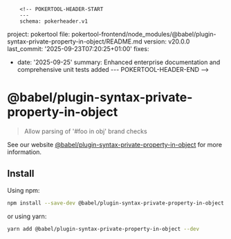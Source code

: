         <!-- POKERTOOL-HEADER-START
        ---
        schema: pokerheader.v1
project: pokertool
file: pokertool-frontend/node_modules/@babel/plugin-syntax-private-property-in-object/README.md
version: v20.0.0
last_commit: '2025-09-23T07:20:25+01:00'
fixes:
- date: '2025-09-25'
  summary: Enhanced enterprise documentation and comprehensive unit tests added
        ---
        POKERTOOL-HEADER-END -->
# @babel/plugin-syntax-private-property-in-object

> Allow parsing of '#foo in obj' brand checks

See our website [@babel/plugin-syntax-private-property-in-object](https://babeljs.io/docs/en/babel-plugin-syntax-private-property-in-object) for more information.

## Install

Using npm:

```sh
npm install --save-dev @babel/plugin-syntax-private-property-in-object
```

or using yarn:

```sh
yarn add @babel/plugin-syntax-private-property-in-object --dev
```
